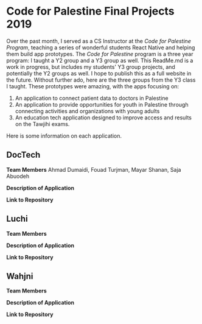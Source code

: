 # Code for Palestine Final Projects 2019

Over the past month, I served as a CS Instructor at the *Code for Palestine Program*, teaching a series of wonderful students React Native and helping them build app prototypes. The *Code for Palestine* program is a three year program: I taught a Y2 group and a Y3 group as well. This ReadMe.md is a work in progress, but includes my students' Y3 group projects, and potentially the Y2 groups as well. I hope to publish this as a full website in the future. Without further ado, here are the three groups from the Y3 class I taught. These prototypes were amazing, with the apps focusing on:
1. An application to connect patient data to doctors in Palestine
2. An application to provide opportunities for youth in Palestine through connecting activities and organizations with young adults
3. An education tech application designed to improve access and results on the Tawjihi exams.

Here is some information on each application.

## DocTech
**Team Members**
Ahmad Dumaidi, Fouad Turjman, Mayar Shanan, Saja Abuodeh

**Description of Application**

**Link to Repository**

## Luchi
**Team Members**


**Description of Application**

**Link to Repository**

## Wahjni
**Team Members**


**Description of Application**

**Link to Repository**

